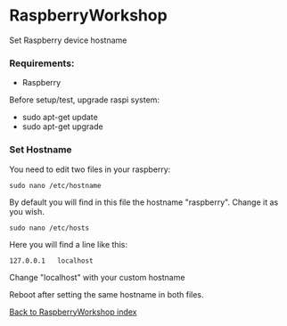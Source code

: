 # RaspberryWorkshop

Set Raspberry device hostname

### Requirements:

- Raspberry

Before setup/test, upgrade raspi system:
- sudo apt-get update
- sudo apt-get upgrade

### Set Hostname

You need to edit two files in your raspberry:
```
sudo nano /etc/hostname
```
By default you will find in this file the hostname "raspberry". Change it as you wish.

```
sudo nano /etc/hosts
```
Here you will find a line like this:
```
127.0.0.1	localhost
```
Change "localhost" with your custom hostname

Reboot after setting the same hostname in both files.

[Back to RaspberryWorkshop index](https://github.com/DiegoMartinezGlez/RaspberryWorkshop)
